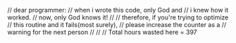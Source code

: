 // dear programmer:
// when i wrote this code, only God and 
// i knew how it worked.
// now, only God knows it!
//
// therefore, if you're trying to optimize
// this routine and it fails(most surely),
// please increase the counter as a 
// warning for the next person
//
//
// Total hours wasted here = 397